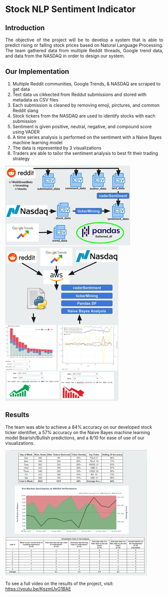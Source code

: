 # Stock NLP Sentiment Indicator

## Introduction
<p style="text-align: justify">
The objective of the project will be to develop a system that is able to predict rising or falling stock prices based on Natural Language Processing. The team gathered data from multiple Reddit threads, Google trend data, and data from the NASDAQ in order to design our system.</p>

## Our Implementation
1. Multiple Reddit communities, Google Trends, & NASDAQ are scraped to get data
2. Text data us cikkected from Reddut submissions and stored with metadata as CSV files
3. Each submission is cleaned by removing emoji, pirctures, and common Reddit slang
4. Stock tickers from the NASDAQ are used to identify stocks with each submission
5. Sentiment is given positive, neutral, negative, and compound score using VADER
6. A time series analysis is performed on the sentiment with a Naive Bayes machine learning model
7. The data is represented by 3 visualizations
8. Traders are able to tailor the sentiment analysis to best fit their trading strategy

![](showcase/showcase_2.PNG)  
![](showcase/showcase_1.PNG)  

## Results
The team was able to achieve a 84% accuracy on our developed stock ticker identifier, a 57% accuracy on the Naive Bayes machine learning model Bearish/Bullish predictions, and a 8/10 for ease of use of our visualizations.

![](showcase/showcase_3.PNG) 

To see a full video on the results of the project, visit:
https://youtu.be/KgzmUvG1BAE
